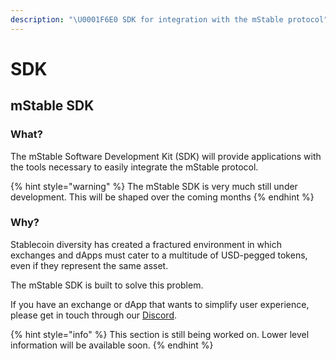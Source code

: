 ```yaml
---
description: "\U0001F6E0️ SDK for integration with the mStable protocol"
---
```


# SDK

## **mStable SDK**

### **What?**

The mStable Software Development Kit \(SDK\) will provide applications with the tools necessary to easily integrate the mStable protocol.

{% hint style="warning" %}
The mStable SDK is very much still under development. This will be shaped over the coming months
{% endhint %}

### Why?

Stablecoin diversity has created a fractured environment in which exchanges and dApps must cater to a multitude of USD-pegged tokens, even if they represent the same asset.

The mStable SDK is built to solve this problem. 

If you have an exchange or dApp that wants to simplify user experience, please get in touch through our [Discord](https://discord.gg/7n3m7Tz).

{% hint style="info" %}
This section is still being worked on. Lower level information will be available soon.
{% endhint %}

